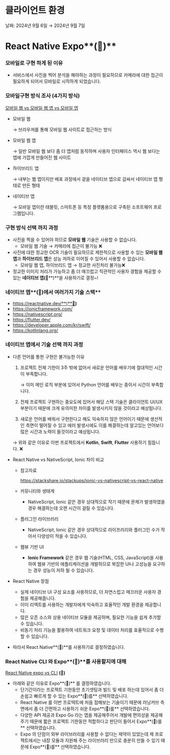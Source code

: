 # 클라이언트 환경

날짜: 2024년 9월 6일 → 2024년 9월 7일

# React Native Expo**(👑)**

### 모바일로 구현 하게 된 이유

- 서비스에서 사진을 찍어 분석을 해야하는 과정이 필요하므로 카메라에 대한 접근이 필요하게 되어서 모바일로 시작하게 되었습니다.

### 모바일구현 방식 조사 (4가지 방식)

[모바일 웹 vs 모바일 웹 앱 vs 모바일 앱 ](../%E1%84%8C%E1%85%A1%E1%84%85%E1%85%AD%E1%84%8C%E1%85%A9%E1%84%89%E1%85%A1%20ec06b93f3df9445986bfd349926e84bd/%E1%84%86%E1%85%A9%E1%84%87%E1%85%A1%E1%84%8B%E1%85%B5%E1%86%AF%20%E1%84%8B%E1%85%B0%E1%86%B8%20vs%20%E1%84%86%E1%85%A9%E1%84%87%E1%85%A1%E1%84%8B%E1%85%B5%E1%86%AF%20%E1%84%8B%E1%85%B0%E1%86%B8%20%E1%84%8B%E1%85%A2%E1%86%B8%20vs%20%E1%84%86%E1%85%A9%E1%84%87%E1%85%A1%E1%84%8B%E1%85%B5%E1%86%AF%20%E1%84%8B%E1%85%A2%E1%86%B8%2068addc7f1ec24dafba5556c756a9ee08.md) 

- 모바일 웹
    
    → 브라우져를 통해 모바일 웹 사이트로 접근하는 방식
    
- 모바일 웹 앱
    
    → 일반 모바일 웹 보다 좀 더 앱처럼 동작하며 사용자 인터페이스 역시 웹 보다는 앱에 가깝게 만들어진 웹 사이트
    
- 하이브리드 앱
    
    → 내부는 웹 앱이지만 배포 과정에서 겉을 네이티브 앱으로 감싸서 네이티브 앱 형태로 만든 형태
    
- 네이티브 앱
    
    → 모바일 앱이란 태블릿, 스마트폰 등 특정 플랫폼용으로 구축된 소프트웨어 프로그램입니다.
    

### 구현 방식 선택 까지 과정

- 사진을 찍을 수 있어야 하므로 **모바일 웹** 기술은 사용할 수 없습니다.
    - 모바일 웹 기술 → 카메라에 접근이 불가능 ❌
- 사진에 대한 정교한 OCR 기술이 필요하므로 제한적으로 사용할 수 있는 **모바일 웹 앱**과 **하이브리드 앱**은 성능 저하로 이어질 수 있어서 사용할 수 없습니다.
    - 모바일 웹 앱, 하이브리드 앱 → 정교한 사진처리 불가능❌
- 정교한 이미지 처리가 가능하고 좀 더 매끄럽고 직관적인 사용자 경험을 제공할 수 있는 **네이티브 앱(**👑**)**을 사용하기로 결정~!

### 네이티브 앱**(**👑**)에서 여러가지 기술 스택**

- https://reactnative.dev/**(**👑**)**
- https://ionicframework.com/
- https://nativescript.org/
- https://flutter.dev/
- https://developer.apple.com/kr/swift/
- https://kotlinlang.org/

### 네이티브 앱에서 기술 선택 까지 과정

- 다른 언어를 통한 구현은 불가능한 이유
    1. 프로젝트 전체 기한이 3주 밖에 없어서 새로운 언어를 배우기에 절대적인 시간이 부족합니다.
        
        → 이미 메인 로직 부분에 있어서 Python 언어를 배우는 중이서 시간이 부족합니다.
        
    2. 전체 프로젝트 구현하는 중요도에 있어서 해당 스택 기술은 클라이언트 UI/UX 부분이기 때문에 크게 유의미한 차이를 발생시키지 않을 것이라고 예상됩니다.
    3. 새로운 언어를 배워서 구현한다고 해도 익숙하지 않은 언어이기 때문에 생산적인 측면이 떨어질 수 있고 에러 발생시에도 이를 해결하는데 알고있는 언어보다 많은 시간과 노력이 들것이라고 예상됩니다.
    
    → 위와 같은 이유로 이번 프로젝트에서 **Kotlin**, **Swift**, **Flutter** 사용하기 힘듭니다. ❌
    

- React Native vs NativeScript, Ionic 차이 비교
    - 참고자료
        
        https://stackshare.io/stackups/ionic-vs-nativescript-vs-react-native
        
    - 커뮤니티와 생태계
        - NativeScript, Ionic 같은 경우 상대적으로 작기 때문에 문제가 발생하였을 경우 해결하는데 오랜 시간이 걸릴 수 있습니다.
    - 플러그인 라이브러리
        - NativeScript, Ionic 같은 경우 상대적으로 라이프러리와 플러그인 수가 작아서 다양성이 적을 수 있습니다.
    - 웹뷰 기반 UI
        - **Ionic Framework** 같은 경우 웹 기술(HTML, CSS, JavaScript)을 사용하여 웹뷰 기반의 애플리케이션을 개발하므로 복잡한 UI나 고성능을 요구하는 경우 성능이 저하 될 수 있습니다.
- React Native 장점
    - 실제 네이티브 UI 구성 요소를 사용하므로, 더 자연스럽고 매끄러운 사용자 경험을 제공해줍니다.
    - 이미 리액트를 사용하는 개발자에게 익숙하고 효율적인 개발 환경을 제공합니다.
    - 많은 오픈 소스와 상용 네이티브 모듈을 제공하며, 필요한 기능을 쉽게 추가할 수 있습니다.
    - 비동기 처리 기능을 활용하여 네트워크 요청 및 데이터 처리를 효율적으로 수행할 수 있습니다.
- 따라서 React Native**(**👑**)**를 사용하기로 결정하였습니다.

### React Native CLI 와 Expo**(👑)**를 사용할지에 대해

[React Native expo vs CLI](../%E1%84%8C%E1%85%A1%E1%84%85%E1%85%AD%E1%84%8C%E1%85%A9%E1%84%89%E1%85%A1%20ec06b93f3df9445986bfd349926e84bd/React%20Native%20expo%20vs%20CLI%2092d8681d28e34010aa6eb9818cb746fb.md) **(**👑**)**

- 아래와 같은 이유로 Expo**(👑)** 를 결정하였습니다.
    - 단기간이라는 프로젝트 기한동안 초기셋팅과 빌드 및 배포 하는데 있어서 좀 더 손쉽고 빠르게 할 수 있는 Expo**(👑)를** 선택하였습니다.
    - React Native 를 이번 프로텍트에 처음 접해보는 기술이기 때문에 러닝커브 측면에서 좀 더 간편하고 사용하기 쉬운 Expo**(👑)를** 선택하였습니다.
    - 다양한 API 제공과 Expo Go 라는 앱을 제공해주어서 개발에 편의성을 제공해주기 때문에 짧은 프로젝트 기한동안 적합하다고 판단이 들어서 Expo**(👑)를** 선택하였습니다.
    - Expo 의 단점이 외부 라이브러리를 사용할 수 없다는 제약이 있었는데 제 프로젝트에서는 내장 모듈과 지원해 주는 라이브러리 만으로 충분히 만들 수 있기 때문에 Expo**(👑)를** 선택하였습니다.